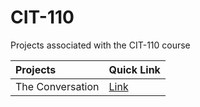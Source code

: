 # CIT-110
Projects associated with the CIT-110 course


| Projects | Quick Link |
| :--- | :--- |
| The Conversation | <a href="The%20Conversation/">Link</a> |
